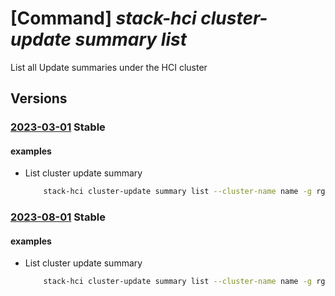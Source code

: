 # [Command] _stack-hci cluster-update summary list_

List all Update summaries under the HCI cluster

## Versions

### [2023-03-01](/Resources/mgmt-plane/L3N1YnNjcmlwdGlvbnMve30vcmVzb3VyY2Vncm91cHMve30vcHJvdmlkZXJzL21pY3Jvc29mdC5henVyZXN0YWNraGNpL2NsdXN0ZXJzL3t9L3VwZGF0ZXN1bW1hcmllcw==/2023-03-01.xml) **Stable**

<!-- mgmt-plane /subscriptions/{}/resourcegroups/{}/providers/microsoft.azurestackhci/clusters/{}/updatesummaries 2023-03-01 -->

#### examples

- List cluster update summary
    ```bash
        stack-hci cluster-update summary list --cluster-name name -g rg
    ```

### [2023-08-01](/Resources/mgmt-plane/L3N1YnNjcmlwdGlvbnMve30vcmVzb3VyY2Vncm91cHMve30vcHJvdmlkZXJzL21pY3Jvc29mdC5henVyZXN0YWNraGNpL2NsdXN0ZXJzL3t9L3VwZGF0ZXN1bW1hcmllcw==/2023-08-01.xml) **Stable**

<!-- mgmt-plane /subscriptions/{}/resourcegroups/{}/providers/microsoft.azurestackhci/clusters/{}/updatesummaries 2023-08-01 -->

#### examples

- List cluster update summary
    ```bash
        stack-hci cluster-update summary list --cluster-name name -g rg
    ```
